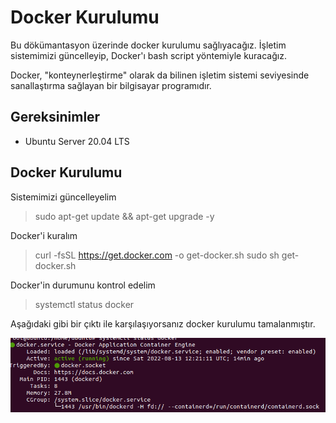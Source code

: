 # Docker Kurulumu

Bu dökümantasyon üzerinde docker kurulumu sağlıyacağız. İşletim sistemimizi güncelleyip, Docker'ı bash script yöntemiyle kuracağız.

Docker, "konteynerleştirme" olarak da bilinen işletim sistemi seviyesinde sanallaştırma sağlayan bir bilgisayar programıdır.
 
## Gereksinimler
-   Ubuntu Server 20.04 LTS

## Docker Kurulumu
Sistemimizi güncelleyelim
>sudo apt-get update && apt-get upgrade -y

Docker'i kuralım
>curl -fsSL https://get.docker.com -o get-docker.sh
>sudo sh get-docker.sh

Docker'in durumunu kontrol edelim
>systemctl status docker

Aşağıdaki gibi bir çıktı ile karşılaşıyorsanız docker kurulumu tamalanmıştır.

![enter image description here](https://raw.githubusercontent.com/ReptilianusBileciktus/ubuntu-20.04-zerine-docker-kurulumu/main/ddd.png)

